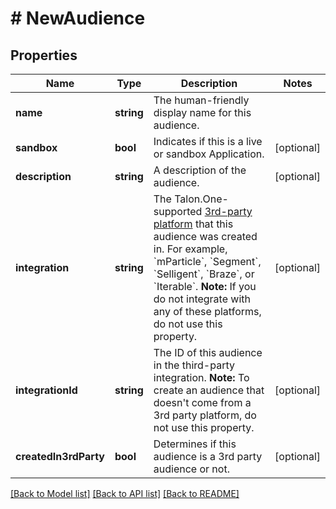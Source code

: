# # NewAudience

## Properties

Name | Type | Description | Notes
------------ | ------------- | ------------- | -------------
**name** | **string** | The human-friendly display name for this audience. | 
**sandbox** | **bool** | Indicates if this is a live or sandbox Application. | [optional] 
**description** | **string** | A description of the audience. | [optional] 
**integration** | **string** | The Talon.One-supported [3rd-party platform](https://docs.talon.one/docs/dev/technology-partners/overview) that this audience was created in.  For example, &#x60;mParticle&#x60;, &#x60;Segment&#x60;, &#x60;Selligent&#x60;, &#x60;Braze&#x60;, or &#x60;Iterable&#x60;.  **Note:** If you do not integrate with any of these platforms, do not use this property. | [optional] 
**integrationId** | **string** | The ID of this audience in the third-party integration.  **Note:** To create an audience that doesn&#39;t come from a 3rd party platform, do not use this property. | [optional] 
**createdIn3rdParty** | **bool** | Determines if this audience is a 3rd party audience or not. | [optional] 

[[Back to Model list]](../../README.md#documentation-for-models) [[Back to API list]](../../README.md#documentation-for-api-endpoints) [[Back to README]](../../README.md)


